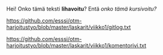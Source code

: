 Hei! Onko tämä teksti **lihavoitu**? Entä *onko tämä kursivoitu?*

https://github.com/esssi/otm-harjoitustyo/blob/master/laskarit/viikko1/gitlog.txt

https://github.com/esssi/otm-harjoitustyo/blob/master/laskarit/viikko1/komentorivi.txt
